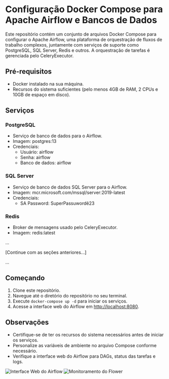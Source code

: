 # Configuração Docker Compose para Apache Airflow e Bancos de Dados

Este repositório contém um conjunto de arquivos Docker Compose para configurar o Apache Airflow, uma plataforma de orquestração de fluxos de trabalho complexos, juntamente com serviços de suporte como PostgreSQL, SQL Server, Redis e outros. A orquestração de tarefas é gerenciada pelo CeleryExecutor.

## Pré-requisitos

- Docker instalado na sua máquina.
- Recursos do sistema suficientes (pelo menos 4GB de RAM, 2 CPUs e 10GB de espaço em disco).

## Serviços

### PostgreSQL

- Serviço de banco de dados para o Airflow.
- Imagem: postgres:13
- Credenciais:
  - Usuário: airflow
  - Senha: airflow
  - Banco de dados: airflow

### SQL Server

- Serviço de banco de dados SQL Server para o Airflow.
- Imagem: mcr.microsoft.com/mssql/server:2019-latest
- Credenciais:
  - SA Password: SuperPassuwordê23

### Redis

- Broker de mensagens usado pelo CeleryExecutor.
- Imagem: redis:latest

...

[Continue com as seções anteriores...]

...

## Começando

1. Clone este repositório.
2. Navegue até o diretório do repositório no seu terminal.
3. Execute `docker-compose up -d` para iniciar os serviços.
4. Acesse a interface web do Airflow em [http://localhost:8080](http://localhost:8080).

## Observações

- Certifique-se de ter os recursos do sistema necessários antes de iniciar os serviços.
- Personalize as variáveis de ambiente no arquivo Compose conforme necessário.
- Verifique a interface web do Airflow para DAGs, status das tarefas e logs.

![Interface Web do Airflow](path/to/airflow_web_interface_screenshot.png)
![Monitoramento do Flower](path/to/flower_monitoring_screenshot.png)
